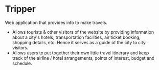 # Tripper
Web application that provides info to make travels.

- Allows tourists & other visitors of the website by providing information about a city's hotels, transportation facilities, air ticket booking, shopping details, etc. Hence it serves as a guide of the city to city visitors. 
- Allows users to put together their own little travel itinerary and keep track of the airline / hotel arrangements, points of interest, budget and schedule.
